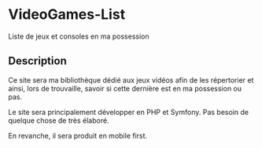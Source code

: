 # VideoGames-List
Liste de jeux et consoles en ma possession

## Description

Ce site sera ma bibliothèque dédié aux jeux vidéos afin de les répertorier et ainsi, lors de trouvaille, savoir si cette dernière est en ma possession ou pas.

Le site sera principalement développer en PHP et Symfony. Pas besoin de quelque chose de très élaboré.

En revanche, il sera produit en mobile first.
